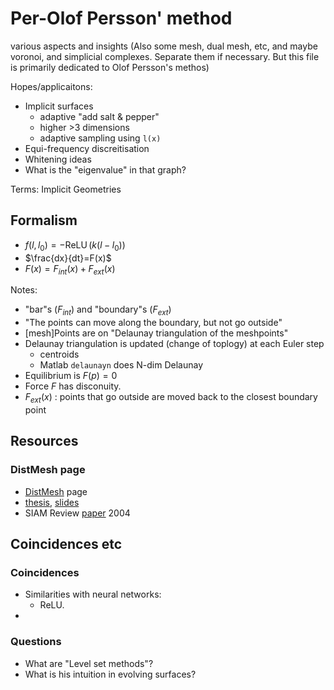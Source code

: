 # Per-Olof Persson' method

various aspects and insights
(Also some mesh, dual mesh, etc, and maybe voronoi, and simplicial complexes. Separate them if necessary. But this file is primarily dedicated to Olof Persson's methos)

Hopes/applicaitons:
* Implicit surfaces
   * adaptive "add salt & pepper"
   * higher >3 dimensions
   * adaptive sampling using `l(x)`
* Equi-frequency discreitisation
* Whitening ideas
* What is the "eigenvalue" in that graph?

Terms: Implicit Geometries

## Formalism
* $f(l,l_0)=-\operatorname{ReLU} \left(  k(l - l_0) \right)$
* $\frac{dx}{dt}=F(x)$
* $F(x)=F_{int}(x) + F_{ext}(x)$

Notes:
* "bar"s ($F_{int}$) and "boundary"s ($F_{ext}$)
* "The points can move along the boundary, but not go outside"
* [mesh]Points are on "Delaunay triangulation of the meshpoints"
* Delaunay triangulation is updated (change of toplogy) at each Euler step
   * centroids
   * Matlab `delaunayn` [](https://www.mathworks.com/help/matlab/ref/delaunayn.html) does N-dim Delaunay
* Equilibrium is $F(p) = 0$
* Force $F$ has disconuity.
* $F_{ext}(x)$ : points that go outside are moved back to the closest boundary point

## Resources
### DistMesh page
* [DistMesh](http://persson.berkeley.edu/distmesh/) page
* [thesis](http://persson.berkeley.edu/thesis/persson-thesis-color.pdf), [slides](http://persson.berkeley.edu/thesis/persson-thesis-presentation.pdf)
* SIAM Review [paper](http://persson.berkeley.edu/distmesh/persson04mesh.pdf) 2004

## Coincidences etc
### Coincidences
* Similarities with neural networks:
   * ReLU.
* 
### Questions
* What are "Level set methods"?
* What is his intuition in evolving surfaces?

